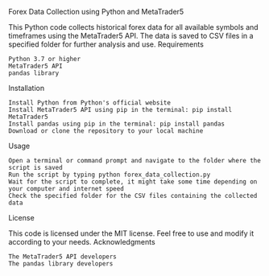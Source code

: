 Forex Data Collection using Python and MetaTrader5

This Python code collects historical forex data for all available symbols and timeframes using the MetaTrader5 API. The data is saved to CSV files in a specified folder for further analysis and use.
Requirements

    Python 3.7 or higher
    MetaTrader5 API
    pandas library

Installation

    Install Python from Python's official website
    Install MetaTrader5 API using pip in the terminal: pip install MetaTrader5
    Install pandas using pip in the terminal: pip install pandas
    Download or clone the repository to your local machine

Usage

    Open a terminal or command prompt and navigate to the folder where the script is saved
    Run the script by typing python forex_data_collection.py
    Wait for the script to complete, it might take some time depending on your computer and internet speed
    Check the specified folder for the CSV files containing the collected data

License

This code is licensed under the MIT license. Feel free to use and modify it according to your needs.
Acknowledgments

    The MetaTrader5 API developers
    The pandas library developers
